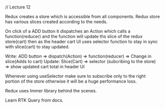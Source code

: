 // Lecture 12

Redux creates a store which is accessible from all components. Redux store has various slices created according to the needs.

On click of a ADD button it dispatches an Action which calls a function(reducer) and the function will update ths slice of the redux store(cart) then as the header cart UI uses selector function to stay in sync with slice(cart) to stay updated.

Write: ADD button => dispatch(Action) => function(reducer) => Change in slice(Adds to cart)
Update: Slice(Cart) => selector (subcribing to the store) => show updated cart total in header UI

Whenever using useSelector make sure to subscribe only to the right portion of the store otherwise it will be a huge performance loss.

Redux uses Immer library behind the scenes.

Learn RTK Query from docs.
